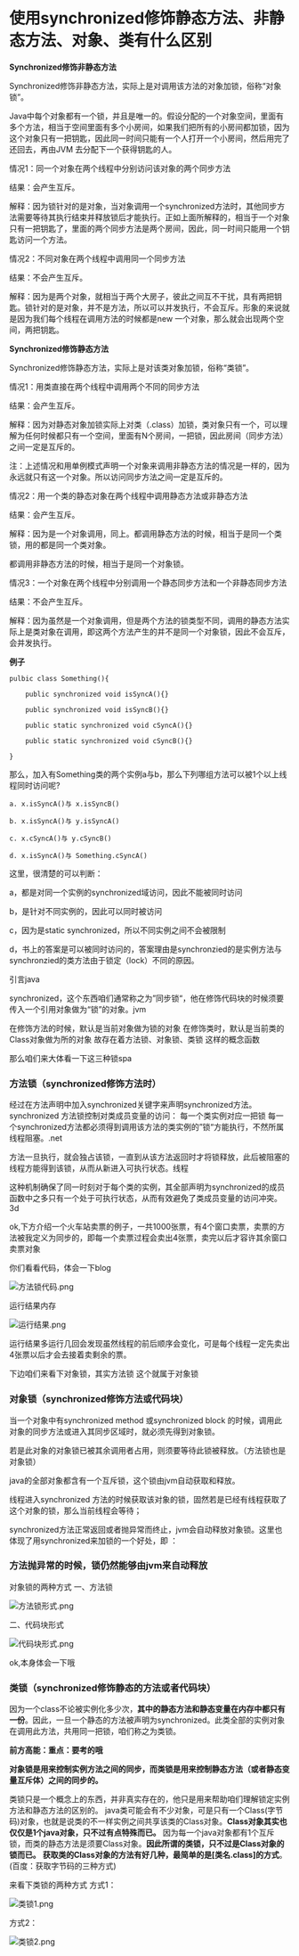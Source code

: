 # 使用synchronized修饰静态方法、非静态方法、对象、类有什么区别

**Synchronized修饰非静态方法**

Synchronized修饰非静态方法，实际上是对调用该方法的对象加锁，俗称“对象锁”。

Java中每个对象都有一个锁，并且是唯一的。假设分配的一个对象空间，里面有多个方法，相当于空间里面有多个小房间，如果我们把所有的小房间都加锁，因为这个对象只有一把钥匙，因此同一时间只能有一个人打开一个小房间，然后用完了还回去，再由JVM 去分配下一个获得钥匙的人。

情况1：同一个对象在两个线程中分别访问该对象的两个同步方法

结果：会产生互斥。

解释：因为锁针对的是对象，当对象调用一个synchronized方法时，其他同步方法需要等待其执行结束并释放锁后才能执行。正如上面所解释的，相当于一个对象只有一把钥匙了，里面的两个同步方法是两个房间，因此，同一时间只能用一个钥匙访问一个方法。

情况2：不同对象在两个线程中调用同一个同步方法

结果：不会产生互斥。

解释：因为是两个对象，就相当于两个大房子，彼此之间互不干扰，具有两把钥匙。锁针对的是对象，并不是方法，所以可以并发执行，不会互斥。形象的来说就是因为我们每个线程在调用方法的时候都是new 一个对象，那么就会出现两个空间，两把钥匙。

**Synchronized修饰静态方法**

Synchronized修饰静态方法，实际上是对该类对象加锁，俗称“类锁”。

情况1：用类直接在两个线程中调用两个不同的同步方法

结果：会产生互斥。

解释：因为对静态对象加锁实际上对类（.class）加锁，类对象只有一个，可以理解为任何时候都只有一个空间，里面有N个房间，一把锁，因此房间（同步方法）之间一定是互斥的。

注：上述情况和用单例模式声明一个对象来调用非静态方法的情况是一样的，因为永远就只有这一个对象。所以访问同步方法之间一定是互斥的。

情况2：用一个类的静态对象在两个线程中调用静态方法或非静态方法

结果：会产生互斥。

解释：因为是一个对象调用，同上。都调用静态方法的时候，相当于是同一个类锁，用的都是同一个类对象。

都调用非静态方法的时候，相当于是同一个对象锁。

情况3：一个对象在两个线程中分别调用一个静态同步方法和一个非静态同步方法

结果：不会产生互斥。

解释：因为虽然是一个对象调用，但是两个方法的锁类型不同，调用的静态方法实际上是类对象在调用，即这两个方法产生的并不是同一个对象锁，因此不会互斥，会并发执行。

**例子**

 

```
pulbic class Something(){

    public synchronized void isSyncA(){}
    
    public synchronized void isSyncB(){}
    
    public static synchronized void cSyncA(){}
    
    public static synchronized void cSyncB(){}

}
```



那么，加入有Something类的两个实例a与b，那么下列哪组方法可以被1个以上线程同时访问呢?



```
a. x.isSyncA()与 x.isSyncB()

b. x.isSyncA()与 y.isSyncA()

c. x.cSyncA()与 y.cSyncB()

d. x.isSyncA()与 Something.cSyncA()
```



这里，很清楚的可以判断：

a，都是对同一个实例的synchronized域访问，因此不能被同时访问

b，是针对不同实例的，因此可以同时被访问

c，因为是static synchronized，所以不同实例之间不会被限制

d，书上的答案是可以被同时访问的，答案理由是synchronzied的是实例方法与synchronzied的类方法由于锁定（lock）不同的原因。





引言java

synchronized，这个东西咱们通常称之为”同步锁“，他在修饰代码块的时候须要传入一个引用对象做为“锁”的对象。jvm

   在修饰方法的时候，默认是当前对象做为锁的对象
   在修饰类时，默认是当前类的Class对象做为所的对象
   故存在着方法锁、对象锁、类锁 这样的概念函数

那么咱们来大体看一下这三种锁spa

### **方法锁（synchronized修饰方法时）**

经过在方法声明中加入synchronized关键字来声明synchronized方法。
synchronized 方法锁控制对类成员变量的访问：
每一个类实例对应一把锁
每一个synchronized方法都必须得到调用该方法的类实例的”锁“方能执行，不然所属线程阻塞。.net

方法一旦执行，就会独占该锁，一直到从该方法返回时才将锁释放，此后被阻塞的线程方能得到该锁，从而从新进入可执行状态。线程

这种机制确保了同一时刻对于每个类的实例，其全部声明为synchronized的成员函数中之多只有一个处于可执行状态，从而有效避免了类成员变量的访问冲突。3d

ok,下方介绍一个火车站卖票的例子，一共1000张票，有4个窗口卖票，卖票的方法被我定义为同步的，即每一个卖票过程会卖出4张票，卖完以后才容许其余窗口卖票对象

你们看看代码，体会一下blog

 

![方法锁代码.png](https://resource.shangmayuan.com/droxy-blog/2019/12/05/99727e83ce6a4bbea1a2440fb3c204b9-2.png)

运行结果内存

 

![运行结果.png](https://resource.shangmayuan.com/droxy-blog/2019/12/05/3de81ebe15814c7b941f6ce36112436e-2.png)

 

运行结果多运行几回会发现虽然线程的前后顺序会变化，可是每个线程一定先卖出4张票以后才会去接着卖剩余的票。

下边咱们来看下对象锁，其实方法锁 这个就属于对象锁

### **对象锁（synchronized修饰方法或代码块）**

当一个对象中有synchronized method 或synchronized block 的时候，调用此对象的同步方法或进入其同步区域时，就必须先得到对象锁。

若是此对象的对象锁已被其余调用者占用，则须要等待此锁被释放。（方法锁也是对象锁）

java的全部对象都含有一个互斥锁，这个锁由jvm自动获取和释放。

线程进入synchronized 方法的时候获取该对象的锁，固然若是已经有线程获取了这个对象的锁，那么当前线程会等待；

synchronized方法正常返回或者抛异常而终止，jvm会自动释放对象锁。这里也体现了用synchronized来加锁的一个好处，即 ：

### 方法抛异常的时候，锁仍然能够由jvm来自动释放

对象锁的两种方式
一、方法锁

 

![方法锁形式.png](https://resource.shangmayuan.com/droxy-blog/2019/12/05/396ea26dab584b75b38d74196823e0e7-2.png)

二、代码块形式

 

![代码块形式.png](https://resource.shangmayuan.com/droxy-blog/2019/12/05/fea5abc0a135423884d40ecd7da43681-2.png)

ok,本身体会一下哦

### 类锁（**synchronized修饰静态的方法或者代码块**）

因为一个class不论被实例化多少次，**其中的静态方法和静态变量在内存中都只有一份**。因此，一旦一个静态的方法被声明为synchronized。此类全部的实例对象在调用此方法，共用同一把锁，咱们称之为类锁。

 **前方高能：重点：要考的哦**

**对象锁是用来控制实例方法之间的同步，而类锁是用来控制静态方法（或者静态变量互斥体）之间的同步的。**

类锁只是一个概念上的东西，并非真实存在的，他只是用来帮助咱们理解锁定实例方法和静态方法的区别的。
java类可能会有不少对象，可是只有一个Class(字节码)对象，也就是说类的不一样实例之间共享该类的Class对象。**Class对象其实也仅仅是1个java对象，只不过有点特殊而已。**
因为每一个java对象都有1个互斥锁，而类的静态方法是须要Class对象。**因此所谓的类锁，只不过是Class对象的锁而已。**
**获取类的Class对象的方法有好几种，最简单的是[类名.class]的方式**。(百度：获取字节码的三种方式)

来看下类锁的两种方式
方式1：

 

![类锁1.png](https://resource.shangmayuan.com/droxy-blog/2019/12/05/353e5e818d7e490982118114aeaad149-2.png)

方式2：

 

![类锁2.png](https://resource.shangmayuan.com/droxy-blog/2019/12/05/00d8e6fbc77f4fefa061372805063b46-2.png)